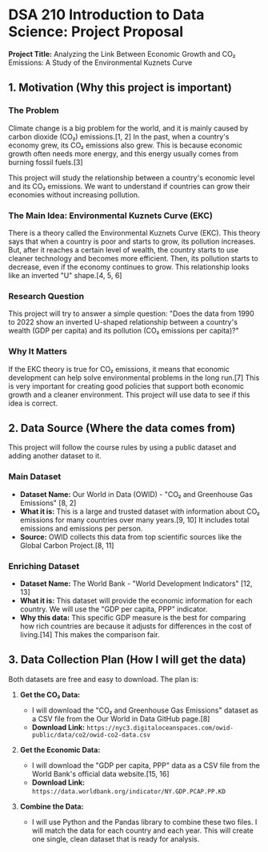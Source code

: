 # DSA 210 Introduction to Data Science: Project Proposal

**Project Title:** Analyzing the Link Between Economic Growth and CO₂ Emissions: A Study of the Environmental Kuznets Curve

## 1. Motivation (Why this project is important)

### The Problem
Climate change is a big problem for the world, and it is mainly caused by carbon dioxide (CO₂) emissions.[1, 2] In the past, when a country's economy grew, its CO₂ emissions also grew. This is because economic growth often needs more energy, and this energy usually comes from burning fossil fuels.[3]

This project will study the relationship between a country's economic level and its CO₂ emissions. We want to understand if countries can grow their economies without increasing pollution.

### The Main Idea: Environmental Kuznets Curve (EKC)
There is a theory called the Environmental Kuznets Curve (EKC). This theory says that when a country is poor and starts to grow, its pollution increases. But, after it reaches a certain level of wealth, the country starts to use cleaner technology and becomes more efficient. Then, its pollution starts to decrease, even if the economy continues to grow. This relationship looks like an inverted "U" shape.[4, 5, 6]

### Research Question
This project will try to answer a simple question:
"Does the data from 1990 to 2022 show an inverted U-shaped relationship between a country's wealth (GDP per capita) and its pollution (CO₂ emissions per capita)?"

### Why It Matters
If the EKC theory is true for CO₂ emissions, it means that economic development can help solve environmental problems in the long run.[7] This is very important for creating good policies that support both economic growth and a cleaner environment. This project will use data to see if this idea is correct.

## 2. Data Source (Where the data comes from)

This project will follow the course rules by using a public dataset and adding another dataset to it.

### Main Dataset
*   **Dataset Name:** Our World in Data (OWID) - "CO₂ and Greenhouse Gas Emissions" [8, 2]
*   **What it is:** This is a large and trusted dataset with information about CO₂ emissions for many countries over many years.[9, 10] It includes total emissions and emissions per person.
*   **Source:** OWID collects this data from top scientific sources like the Global Carbon Project.[8, 11]

### Enriching Dataset
*   **Dataset Name:** The World Bank - "World Development Indicators" [12, 13]
*   **What it is:** This dataset will provide the economic information for each country. We will use the "GDP per capita, PPP" indicator.
*   **Why this data:** This specific GDP measure is the best for comparing how rich countries are because it adjusts for differences in the cost of living.[14] This makes the comparison fair.

## 3. Data Collection Plan (How I will get the data)

Both datasets are free and easy to download. The plan is:

1.  **Get the CO₂ Data:**
    *   I will download the "CO₂ and Greenhouse Gas Emissions" dataset as a CSV file from the Our World in Data GitHub page.[8]
    *   **Download Link:** `https://nyc3.digitaloceanspaces.com/owid-public/data/co2/owid-co2-data.csv`

2.  **Get the Economic Data:**
    *   I will download the "GDP per capita, PPP" data as a CSV file from the World Bank's official data website.[15, 16]
    *   **Download Link:** `https://data.worldbank.org/indicator/NY.GDP.PCAP.PP.KD`

3.  **Combine the Data:**
    *   I will use Python and the Pandas library to combine these two files. I will match the data for each country and each year. This will create one single, clean dataset that is ready for analysis.
